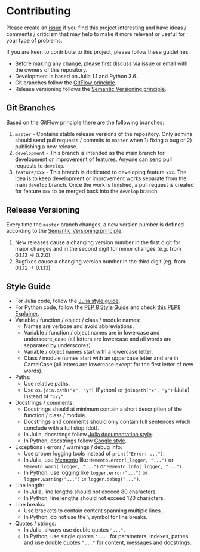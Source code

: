 # Contributing

Please create an [issue](https://github.com/TUMCREATE-ESTL/FLEDGE.jl/issues) if you find this project interesting and have ideas / comments / criticism that may help to make it more relevant or useful for your type of problems.

If you are keen to contribute to this project, please follow these guidelines:

- Before making any change, please first discuss via issue or email with the owners of this repository.
- Development is based on Julia 1.1 and Python 3.6.
- Git branches follow the [GitFlow principle](https://nvie.com/posts/a-successful-git-branching-model/).
- Release versioning follows the [Semantic Versioning principle](https://semver.org/).

## Git Branches

Based on the [GitFlow principle](https://nvie.com/posts/a-successful-git-branching-model/) there are the following branches:

1. `master` - Contains stable release versions of the repository. Only admins should send pull requests / commits to `master` when 1) fixing a bug or 2) publishing a new release.
2. `development` - This branch is intended as the main branch for development or improvement of features. Anyone can send pull requests to `develop`.
3. `feature/xxx` - This branch is dedicated to developing feature `xxx`. The idea is to keep development or improvement works separate from the main `develop` branch. Once the work is finished, a pull request is created for feature `xxx` to be merged back into the `develop` branch.

## Release Versioning

Every time the `master` branch changes, a new version number is defined according to the [Semantic Versioning principle](https://semver.org/):

1. New releases cause a changing version number in the first digit for major changes and in the second digit for minor changes (e.g. from 0.1.13 -> 0.2.0).
2. Bugfixes cause a changing version number in the third digit (eg. from 0.1.12 -> 0.1.13)

## Style Guide

- For Julia code, follow the [Julia style guide](https://docs.julialang.org/en/v1.1/manual/style-guide/).
- For Python code, follow the [PEP 8 Style Guide](https://www.python.org/dev/peps/pep-0008/) and check [this PEP8 Explainer](https://realpython.com/python-pep8/).
- Variable / function / object / class / module names:
    - Names are verbose and avoid abbreviations.
    - Variable / function / object names are in lowercase and underscore_case (all letters are lowercase and all words are separated by underscores).
    - Variable / object names start with a lowercase letter.
    - Class / module names start with an uppercase letter and are in CamelCase (all letters are lowercase except for the first letter of new words).
- Paths:
    - Use relative paths.
    - Use `os.join.path("x", "y")` (Python) or `joinpath("x", "y")` (Julia) instead of `"x/y"`.
- Docstrings / comments:
    - Docstrings should at minimum contain a short description of the function / class / module.
    - Docstrings and comments should only contain full sentences which conclude with a full stop (dot).
    - In Julia, docstrings follow [Julia documentation style](https://docs.julialang.org/en/v1.1/manual/documentation/).
    - In Python, docstrings follow [Google style](https://sphinxcontrib-napoleon.readthedocs.io/en/latest/example_google.html).
- Exceptions / errors / warnings / debug info:
    - Use proper logging tools instead of `print("Error: ...")`.
    - In Julia, use [Memento](https://github.com/invenia/Memento.jl) like `Memento.error(_logger, "...")` or `Memento.warn(_logger, "...")` or `Memento.info(_logger, "...")`.
    - In Python, use [logging](https://docs.python.org/3.6/library/logging.html) like `logger.error("...")` or `logger.warning("...")` or `logger.debug("...")`.
- Line length:
    - In Julia, line lengths should not exceed 80 characters.
    - In Python, line lengths should not exceed 120 characters.
- Line breaks:
    - Use brackets to contain content spanning multiple lines.
    - In Python, do not use the `\` symbol for line breaks.
- Quotes / strings:
    - In Julia, always use double quotes `"..."`.
    - In Python, use single quotes `'...'` for parameters, indexes, pathes and use double quotes `"..."` for content, messages and docstrings.
